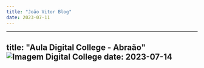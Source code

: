 ```yaml
---
title: "João Vitor Blog"
date: 2023-07-11
---
```


---
title: "Aula Digital College - Abraão"
![Imagem Digital College]()
date: 2023-07-14
---

